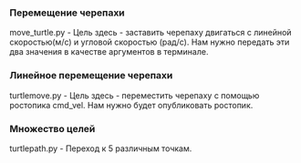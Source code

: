 
### Перемещение черепахи
move_turtle.py - Цель здесь - заставить черепаху двигаться с линейной скоростью(м/с) и угловой скоростью (рад/с). Нам нужно передать эти два значения в качестве аргументов в терминале.

### Линейное перемещение черепахи
turtlemove.py - Цель здесь - переместить черепаху с помощью ростопика cmd_vel. Нам нужно будет опубликовать ростопик.

### Множество целей
turtlepath.py - Переход к 5 различным точкам. 
